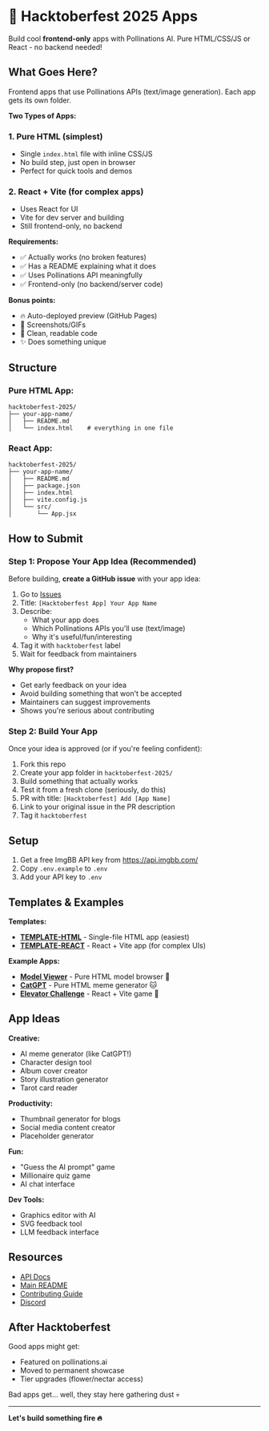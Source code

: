 # 🎃 Hacktoberfest 2025 Apps

Build cool **frontend-only** apps with Pollinations AI. Pure HTML/CSS/JS or React - no backend needed!

## What Goes Here?

Frontend apps that use Pollinations APIs (text/image generation). Each app gets its own folder.

**Two Types of Apps:**

### 1. **Pure HTML** (simplest)
- Single `index.html` file with inline CSS/JS
- No build step, just open in browser
- Perfect for quick tools and demos

### 2. **React + Vite** (for complex apps)
- Uses React for UI
- Vite for dev server and building
- Still frontend-only, no backend

**Requirements:**
- ✅ Actually works (no broken features)
- ✅ Has a README explaining what it does
- ✅ Uses Pollinations API meaningfully
- ✅ Frontend-only (no backend/server code)

**Bonus points:**
- 🔥 Auto-deployed preview (GitHub Pages)
- 🎨 Screenshots/GIFs
- 💯 Clean, readable code
- ✨ Does something unique

## Structure

### Pure HTML App:
```
hacktoberfest-2025/
├── your-app-name/
│   ├── README.md
│   └── index.html    # everything in one file
```

### React App:
```
hacktoberfest-2025/
├── your-app-name/
│   ├── README.md
│   ├── package.json
│   ├── index.html
│   ├── vite.config.js
│   └── src/
│       └── App.jsx
```

## How to Submit

### Step 1: Propose Your App Idea (Recommended)

Before building, **create a GitHub issue** with your app idea:

1. Go to [Issues](https://github.com/pollinations/pollinations/issues/new)
2. Title: `[Hacktoberfest App] Your App Name`
3. Describe:
   - What your app does
   - Which Pollinations APIs you'll use (text/image)
   - Why it's useful/fun/interesting
4. Tag it with `hacktoberfest` label
5. Wait for feedback from maintainers

**Why propose first?**
- Get early feedback on your idea
- Avoid building something that won't be accepted
- Maintainers can suggest improvements
- Shows you're serious about contributing

### Step 2: Build Your App

Once your idea is approved (or if you're feeling confident):

1. Fork this repo
2. Create your app folder in `hacktoberfest-2025/`
3. Build something that actually works
4. Test it from a fresh clone (seriously, do this)
5. PR with title: `[Hacktoberfest] Add [App Name]`
6. Link to your original issue in the PR description
7. Tag it `hacktoberfest`


## Setup
1. Get a free ImgBB API key from https://api.imgbb.com/
2. Copy `.env.example` to `.env`
3. Add your API key to `.env`

## Templates & Examples

**Templates:**
- **[TEMPLATE-HTML](./TEMPLATE-HTML/)** - Single-file HTML app (easiest)
- **[TEMPLATE-REACT](./TEMPLATE-REACT/)** - React + Vite app (for complex UIs)

**Example Apps:**
- **[Model Viewer](./model-viewer/)** - Pure HTML model browser 🤖
- **[CatGPT](./example-catgpt/)** - Pure HTML meme generator 🐱
- **[Elevator Challenge](./example-elevator-challenge/)** - React + Vite game 🚀

## App Ideas

**Creative:**
- AI meme generator (like CatGPT!)
- Character design tool  
- Album cover creator
- Story illustration generator
- Tarot card reader

**Productivity:**
- Thumbnail generator for blogs
- Social media content creator
- Placeholder generator

**Fun:**
- "Guess the AI prompt" game
- Millionaire quiz game
- AI chat interface

**Dev Tools:**
- Graphics editor with AI
- SVG feedback tool
- LLM feedback interface

## Resources

- [API Docs](../APIDOCS.md)
- [Main README](../README.md)
- [Contributing Guide](../CONTRIBUTING.md)
- [Discord](https://discord.gg/8HqSRhJVxn)

## After Hacktoberfest

Good apps might get:
- Featured on pollinations.ai
- Moved to permanent showcase
- Tier upgrades (flower/nectar access)

Bad apps get... well, they stay here gathering dust 💀

---

**Let's build something fire 🔥**
